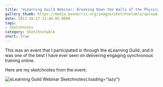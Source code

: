 ```yaml
---
title: "eLearning Guild Webinar: Breaking Down the Walls of the Physical Classroom"
gallery_thumb: https://media.bennorris.org/images/sketchnotable/uploads/2021/c6c1033490.jpg
date: 2011-10-27 12:44:02-0600
tags:
- sketchnotes
category: Sketchnotable
short: true
---
```


This was an event that I participated in through the eLearning Guild, and it was one of the best I have ever seen on delivering engaging synchronous training online.

Here are my sketchnotes from the event:

![eLearning Guild Webinar Sketchnotes](https://media.bennorris.org/images/sketchnotable/uploads/2021/c6c1033490.jpg){:loading="lazy"}
